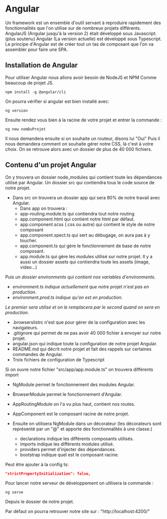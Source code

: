 # Angular #

Un framework est un ensemble d'outil servant à reproduire rapidement des fonctionnalités que l'on utilise
sur de nombreux projets différents.
AngularJS (Angular jusqu'à la version 2) était développé sous Javascript. (plus soutenu)
Angular (La version actuelle) est développé sous Typescript.
Le principe d'Angular est de créer tout un tas de composant que l'on va assembler pour faire une SPA.

## Installation de Angular ##

Pour utiliser Angular nous allons avoir besoin de NodeJS et NPM Comme beaucoup de projet JS.

```shell
npm install -g @angular/cli
```

On pourra vérifier si angular est bien installé avec:

```shell
ng version
```

Ensuite rendez vous bien à la racine de votre projet et entrer la commande :

```shell
ng new nomDuProjet
```

Il nous demandera ensuite si on souhaite un routeur, disons lui "Oui"
Puis il nous demandera comment on souhaite gérer notre CSS, là c'est à votre choix.
On se retrouve alors avec un dossier de plus de 40 000 fichiers.

## Contenu d'un projet Angular ##

On y trouvera un dossier node_modules qui contient toute les dépendances utilisé par Angular.
Un dossier src qui contiendra tous le code source de notre projet.

- Dans src on trouvera un dossier app qui sera 90% de notre travail avec Angular.
  - Dans app on trouvera :
  - app-routing.module.ts qui contiendra tout notre routing
  - app.component.html qui contient notre html par défaut.
  - app.component.scss (.css ou autre) qui contient le style de notre composant
  - app.component.spect.ts qui sert au débugage, on aura pas à y toucher.
  - app.component.ts qui gère le fonctionnement de base de notre composant.
  - app.module.ts qui gère les modules utilisé sur notre projet.
    Il y a aussi un dossier assets qui contiendra toute les assets (image, video...)

Puis *un dossier environments qui contient nos variables d'environments*.

- *environment.ts indique actuellement que notre projet n'est pas en production*.
- *environment.prod.ts indique qu'on est en production*.

*Le premier sera utilisé et on le remplacera par le second quand on sera en production*.

- .browserslistrc n'est que pour gérer de la configuration avec les navigateurs.
- .gitignore qui permet de ne pas avoir 40 000 fichier à envoyer sur notre projet.
- angular.json qui indique toute la configuration de notre projet Angular.
- README.md qui décrit notre projet et fait des rappels sur certaines commandes de Angular.
- Trois fichiers de configuration de Typescript

Si on ouvre notre fichier "src/app/app.module.ts" on trouvera différents import

- NgModule permet le fonctionnement des modules Angular.
- BrowserModule permet le fonctionnement d'Angular.
- AppRoutingModule on l'a vu plus haut, contient nos routes.
- AppComponent est le composant racine de notre projet.
- Ensuite on utilisera NgModule dans un décorateur
(les décorateurs sont représenté par un "@" et apporte des fonctionnalités à une classe.)

  - declarations indique les différents composants utilisés.
  - imports indique les différents modules utilisé.
  - providers permet d'injecter des dépendances.
  - bootstrap indique quel est le composant racine.

Peut être ajouter à la config ts:

```json
"strictPropertyInitialization": false,
```

Pour lancer notre serveur de développement on utilisera la commande :

```shell
ng serve
```

Depuis le dossier de notre projet.

Par défaut on pourra retrouver notre site sur :
"http://localhost:4200/"
